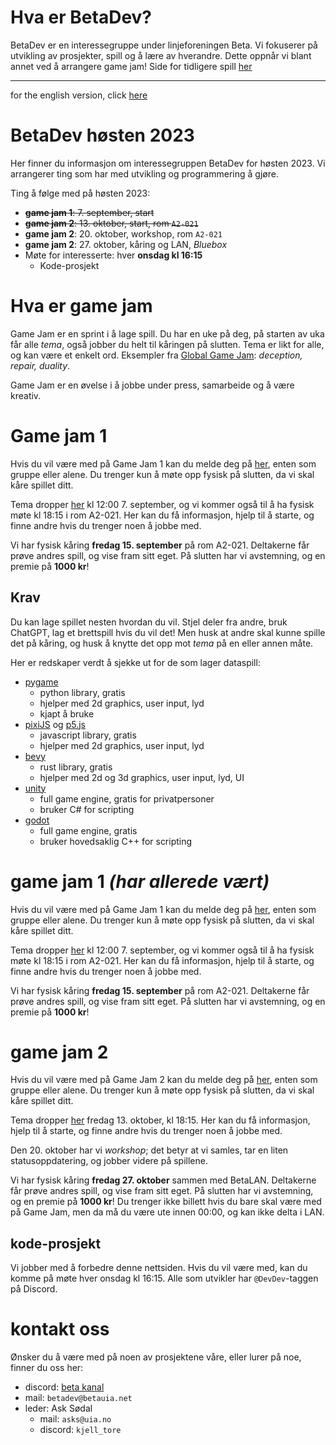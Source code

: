 # Hva er BetaDev?
BetaDev er en interessegruppe under linjeforeningen Beta. Vi fokuserer på utvikling av prosjekter, spill og å lære av hverandre. Dette oppnår vi blant annet ved å arrangere game jam! Side for tidligere spill [her](https://betauia.net/betadev/betadev-2023h.html)


---

for the english version, click [here](betadev-2023h-english.html)

# BetaDev høsten 2023
Her finner du informasjon om interessegruppen BetaDev for høsten 2023. Vi arrangerer ting som har med utvikling og programmering å gjøre.

Ting å følge med på høsten 2023:
- ~~**game jam 1**: 7. september, start~~
- ~~**game jam 2**: 13. oktober, start, rom `A2-021`~~
- **game jam 2**: 20. oktober, workshop, rom `A2-021`
- **game jam 2**: 27. oktober, kåring og LAN, *Bluebox*
- Møte for interesserte: hver **onsdag kl 16:15**
    - Kode-prosjekt

# Hva er game jam
Game Jam er en sprint i å lage spill. Du har en uke på deg, på starten av uka får alle *tema*, også jobber du helt til kåringen på slutten. Tema er likt for alle, og kan være et enkelt ord. Eksempler fra [Global Game Jam](https://globalgamejam.org/history): *deception, repair, duality*.

Game Jam er en øvelse i å jobbe under press, samarbeide og å være kreativ.

# Game jam 1
Hvis du vil være med på Game Jam 1 kan du melde deg på [her](https://forms.office.com/e/Eze1w2mi2P), enten som gruppe eller alene. Du trenger kun å møte opp fysisk på slutten, da vi skal kåre spillet ditt.

Tema dropper [her](./betadev/tema.html) kl 12:00 7. september, og vi kommer også til å ha fysisk møte kl 18:15 i rom A2-021. Her kan du få informasjon, hjelp til å starte, og finne andre hvis du trenger noen å jobbe med.

Vi har fysisk kåring **fredag 15. september** på rom A2-021. Deltakerne får prøve andres spill, og vise fram sitt eget. På slutten har vi avstemning, og en premie på **1000 kr**!

## Krav
Du kan lage spillet nesten hvordan du vil. Stjel deler fra andre, bruk ChatGPT, lag et brettspill hvis du vil det! Men husk at andre skal kunne spille det på kåring, og husk å knytte det opp mot *tema* på en eller annen måte. 

Her er redskaper verdt å sjekke ut for de som lager dataspill:
- [pygame](https://www.pygame.org/)
    - python library, gratis
    - hjelper med 2d graphics, user input, lyd
    - kjapt å bruke
- [pixiJS](https://pixijs.com/) og [p5.js](https://p5js.org/)
    - javascript library, gratis
    - hjelper med 2d graphics, user input, lyd
- [bevy](https://bevyengine.org/)
    - rust library, gratis
    - hjelper med 2d og 3d graphics, user input, lyd, UI
- [unity](https://unity.com/)
    - full game engine, gratis for privatpersoner
    - bruker C# for scripting
- [godot](https://godotengine.org/)
    - full game engine, gratis
    - bruker hovedsaklig C++ for scripting

# game jam 1 *(har allerede vært)*

Hvis du vil være med på Game Jam 1 kan du melde deg på [her](https://forms.office.com/e/Eze1w2mi2P), enten som gruppe eller alene. Du trenger kun å møte opp fysisk på slutten, da vi skal kåre spillet ditt.

Tema dropper [her](tema.html) kl 12:00 7. september, og vi kommer også til å ha fysisk møte kl 18:15 i rom A2-021. Her kan du få informasjon, hjelp til å starte, og finne andre hvis du trenger noen å jobbe med.

Vi har fysisk kåring **fredag 15. september** på rom A2-021. Deltakerne får prøve andres spill, og vise fram sitt eget. På slutten har vi avstemning, og en premie på **1000 kr**!

# game jam 2
Hvis du vil være med på Game Jam 2 kan du melde deg på [her](https://forms.office.com/e/8J70KKnmjL), enten som gruppe eller alene. Du trenger kun å møte opp fysisk på slutten, da vi skal kåre spillet ditt.

Tema dropper [her](tema2.html) fredag 13. oktober, kl 18:15. Her kan du få informasjon, hjelp til å starte, og finne andre hvis du trenger noen å jobbe med.

Den 20. oktober har vi *workshop*; det betyr at vi samles, tar en liten statusoppdatering, og jobber videre på spillene.

Vi har fysisk kåring **fredag 27. oktober** sammen med BetaLAN. Deltakerne får prøve andres spill, og vise fram sitt eget. På slutten har vi avstemning, og en premie på **1000 kr**! Du trenger ikke billett hvis du bare skal være med på Game Jam, men da må du være ute innen 00:00, og kan ikke delta i LAN.

## kode-prosjekt
Vi jobber med å forbedre denne nettsiden. Hvis du vil være med, kan du komme på møte hver onsdag kl 16:15. Alle som utvikler har `@DevDev`-taggen på Discord.

# kontakt oss
Ønsker du å være med på noen av prosjektene våre, eller lurer på noe, finner du oss her:
- discord: [beta kanal](https://discord.gg/v8b6ZrQ")
- mail: `betadev@betauia.net`
- leder: Ask Sødal
    - mail: `asks@uia.no` 
    - discord: `kjell_tore`

